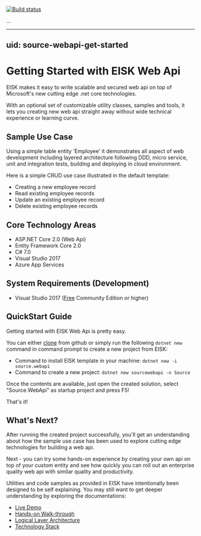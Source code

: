 [![Build status](https://dev.azure.com/SourceOps/Source/_apis/build/status/Source-WebApi-TemplatePack-CI)](https://dev.azure.com/SourceOps/Source/_build/latest?definitionId=3)

...

---
uid: source-webapi-get-started
---
# Getting Started with EISK Web Api

EISK makes it easy to write scalable and secured web api on top of Microsoft's new cutting edge .net core technologies. 

With an optional set of customizable utility classes, samples and tools, it lets you creating new web api straight away without wide technical experience or learning curve.

## Sample Use Case

Using a simple table entity 'Employee' it demonstrates all aspect of web development including layered architecture following DDD, micro service, unit and integration tests, building and deploying in cloud environment. 

Here is a simple CRUD use case illustrated in the default template:

* Creating a new employee record
* Read existing employee records
* Update an existing employee record
* Delete existing employee records

## Core Technology Areas

* ASP.NET Core 2.0 (Web Api)
* Entity Framework Core 2.0
* C# 7.0
* Visual Studio 2017
* Azure App Services 

## System Requirements (Development)

* Visual Studio 2017 ([Free](https://visualstudio.microsoft.com/vs/community/) Community Edition or higher)

## QuickStart Guide

Getting started with EISK Web Api is pretty easy. 

You can either [clone](https://github.com/EISK/source.webapi.git) from github or simply run the following `dotnet new` command in command prompt to create a new project from EISK:

* Command to install EISK template in your machine: `dotnet new -i source.webapi`
* Command to create a new project: `dotnet new sourcewebapi -n Source`

Once the contents are available, just open the created solution, select "Source.WebApi" as startup project and press F5!

That's it!

## What's Next?

After running the created project successfully, you'll get an understanding about how the sample use case has been used to explore cutting edge technologies for building a web api.

Next - you can try some hands-on experience by creating your own api on top of your custom entity and see how quickly you can roll out an enterprise quality web api with similar quality and productivity. 

Utilities and code samples as provided in EISK have intentionally been designed to be self explaining. You may still want to get deeper understanding by exploring the documentations:

* [Live Demo](https://sourcewebapi.azurewebsites.net)
* [Hands-on Walk-through](https://source.github.io/source.webapi/docs/application-development/handson-walkthrough-create-service-api.html)
* [Logical Layer Architecture](https://source.github.io/source.webapi/docs/architecture/logical-layers.html)
* [Technology Stack](https://source.github.io/source.webapi/docs/technical-reference/technology-stack.html)
